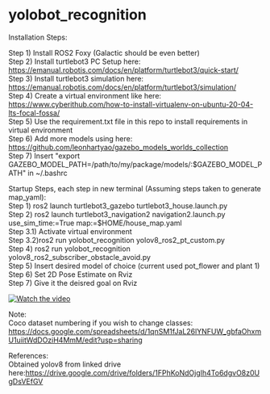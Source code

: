 # yolobot_recognition

Installation Steps:  

Step 1) Install ROS2 Foxy (Galactic should be even better)  
Step 2) Install turtlebot3 PC Setup here: https://emanual.robotis.com/docs/en/platform/turtlebot3/quick-start/  
Step 3) Install turtlebot3 simulation here: https://emanual.robotis.com/docs/en/platform/turtlebot3/simulation/  
Step 4) Create a virtual environment like here: https://www.cyberithub.com/how-to-install-virtualenv-on-ubuntu-20-04-lts-focal-fossa/  
Step 5) Use the requirement.txt file in this repo to install requirements in virtual environment  
Step 6) Add more models using here: https://github.com/leonhartyao/gazebo_models_worlds_collection   
Step 7) Insert "export GAZEBO_MODEL_PATH=/path/to/my/package/models/:$GAZEBO_MODEL_PATH" in ~/.bashrc  

Startup Steps, each step in new terminal (Assuming steps taken to generate map_yaml):  
Step 1)  ros2 launch turtlebot3_gazebo turtlebot3_house.launch.py  
Step 2) ros2 launch turtlebot3_navigation2 navigation2.launch.py use_sim_time:=True map:=$HOME/house_map.yaml  
Step 3.1) Activate virtual environment  
Step 3.2)ros2 run yolobot_recognition yolov8_ros2_pt_custom.py  
Step 4) ros2 run yolobot_recognition yolov8_ros2_subscriber_obstacle_avoid.py   
Step 5) Insert desired model of choice (current used pot_flower and plant 1)  
Step 6) Set 2D Pose Estimate on Rviz  
Step 7) Give it the deisred goal on Rviz  


[![Watch the video](https://img.youtube.com/vi/hLp5Y-mjLE0/maxresdefault.jpg)](https://youtu.be/hLp5Y-mjLE0)

Note:  
Coco dataset numbering if you wish to change classes: https://docs.google.com/spreadsheets/d/1qnSM1fJaL26lYNFUW_gbfaOhxmU1uiitWdDOziH4MmM/edit?usp=sharing   

References:  
Obtained yolov8 from linked drive here:https://drive.google.com/drive/folders/1FPhKoNdOjgIh4To6dgvO8z0UgDsVEfGV   
